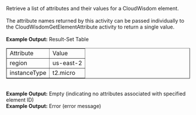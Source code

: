Retrieve a list of attributes and their values for a CloudWisdom element.
<br><br>
The attribute names returned by this activity can be passed individually to the CloudWisdomGetElementAttribute activity to return a single value.
<br><br>
<b>Example Output:</b> Result-Set Table
<br>
<table border="1">
<tr>
<td>Attribute</td>
<td>Value</td>
</tr>
<tr>
<td>region</td>
<td>us-east-2</td>
</tr>
<tr>
<td>instanceType</td>
<td>t2.micro</td>
</tr>
</table>
<br>
<b>Example Output:</b> Empty (indicating no attributes associated with specified element ID)
<br>
<b>Example Output:</b> Error (error message)
